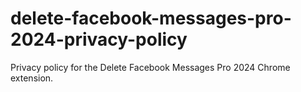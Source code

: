 # delete-facebook-messages-pro-2024-privacy-policy
Privacy policy for the Delete Facebook Messages Pro 2024 Chrome extension.
